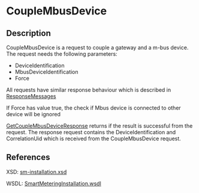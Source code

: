 <!--
SPDX-FileCopyrightText: Contributors to the Documentation project

SPDX-License-Identifier: Apache-2.0
-->

# CoupleMbusDevice

## Description

CoupleMbusDevice is a request to couple a gateway and a m-bus device. The request needs the following parameters:

* DeviceIdentification
* MbusDeviceIdentification
* Force

All requests have similar response behaviour which is described in [ResponseMessages](../../responsemessages.md)

If Force has value true, the check if Mbus device is connected to other device will be ignored

[GetCoupleMbusDeviceResponse](getcouplembusdeviceresponse.md) returns if the result is successful from the request. The response request contains the DeviceIdentification and CorrelationUid which is received from the CoupleMbusDevice request.

## References

XSD: [sm-installation.xsd](https://github.com/OSGP/open-smart-grid-platform/blob/development/osgp/shared/osgp-ws-smartmetering/src/main/resources/schemas/sm-installation.xsd)

WSDL: [SmartMeteringInstallation.wsdl](https://github.com/OSGP/open-smart-grid-platform/blob/development/osgp/shared/osgp-ws-smartmetering/src/main/resources/SmartMeteringInstallation.wsdl)

